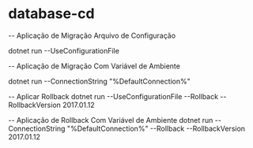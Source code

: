 # database-cd

-- Aplicação de Migração Arquivo de Configuração

dotnet run --UseConfigurationFile

-- Aplicação de Migração Com Variável de Ambiente

dotnet run --ConnectionString "%DefaultConnection%"

-- Aplicar Rollback
dotnet run --UseConfigurationFile --Rollback --RollbackVersion 2017.01.12

-- Aplicação de Rollback Com Variável de Ambiente
dotnet run --ConnectionString "%DefaultConnection%" --Rollback --RollbackVersion 2017.01.12

